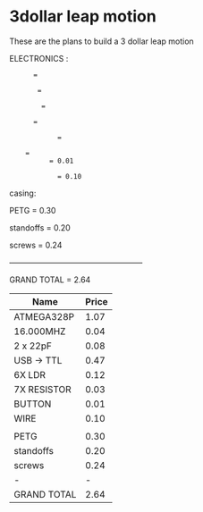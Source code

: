 # 3dollar leap motion
These are the plans to build a 3 dollar leap motion

ELECTRONICS :

          = 

           = 

            = 

          = 

		        = 

        = 
 	          = 0.01

                = 0.10


casing: 

PETG    		        = 0.30

standoffs           = 0.20

screws  		        = 0.24


—————————————————

GRAND TOTAL         = 2.64



| Name   |      Price      | 
|----------|-------------|
| ATMEGA328P |  1.07 | 
| 16.000MHZ | 0.04 | 
| 2 x 22pF | 0.08 |  
| USB -> TTL | 0.47 | 
| 6X  LDR  | 0.12 |  
| 7X RESISTOR  | 0.03 | 
| BUTTON  | 0.01 |  
| WIRE  | 0.10 |  
|    |   |  
| PETG  | 0.30 |  
| standoffs   | 0.20 |  
| screws   |  0.24 |  
| - | - |
| GRAND TOTAL    |  2.64 |  
